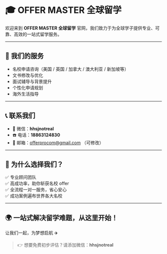 # 🎓 OFFER MASTER 全球留学

欢迎来到 **OFFER MASTER 全球留学** 官网，我们致力于为全球学子提供专业、可靠、高效的一站式留学服务。

---

## 🌟 我们的服务

- 名校申请咨询（美国 / 英国 / 加拿大 / 澳大利亚 / 新加坡等）
- 文书修改与优化
- 面试辅导与背景提升
- 个性化申请规划
- 海外生活指导

---

## 📞 联系我们

- 📱 微信：**hhsjnotreal**
- ☎️ 电话：**18863124830**
- 📧 邮箱：offerprocom@gmail.com （可修改）

---

## 🧭 为什么选择我们？

✅ 专业顾问团队  
✅ 高成功率，助你斩获名校 offer  
✅ 全流程一对一服务，省心安心  
✅ 成功案例遍布世界各大名校

---

## 🌍 一站式解决留学难题，从这里开始！

让我们一起，为梦想启航 ✈️

> 👉 想要免费初步评估？请添加微信：**hhsjnotreal**
